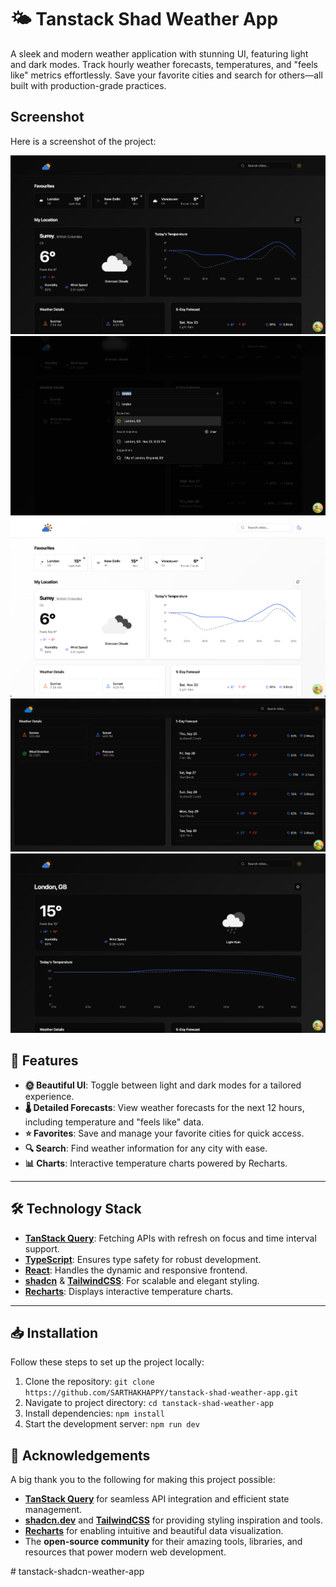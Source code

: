 # 🌤️ Tanstack Shad Weather App

A sleek and modern weather application with stunning UI, featuring light and dark modes. Track hourly weather forecasts, temperatures, and "feels like" metrics effortlessly. Save your favorite cities and search for others—all built with production-grade practices.

## Screenshot

Here is a screenshot of the project:

![Screenshot](assets/screenshot1.png)
![Screenshot](assets/screenshot2.png)
![Screenshot](assets/screenshot3.png)
![Screenshot](assets/screenshot4.png)
![Screenshot](assets/screenshot5.png)

## 🚀 Features

- **🌞 Beautiful UI**: Toggle between light and dark modes for a tailored experience.
- **🌡️ Detailed Forecasts**: View weather forecasts for the next 12 hours, including temperature and "feels like" data.
- **⭐ Favorites**: Save and manage your favorite cities for quick access.
- **🔍 Search**: Find weather information for any city with ease.
- **📊 Charts**: Interactive temperature charts powered by Recharts.

---

## 🛠️ Technology Stack

- **[TanStack Query](https://tanstack.com/query/latest)**: Fetching APIs with refresh on focus and time interval support.
- **[TypeScript](https://www.typescriptlang.org/)**: Ensures type safety for robust development.
- **[React](https://reactjs.org/)**: Handles the dynamic and responsive frontend.
- **[shadcn](https://shadcn.dev/)** & **[TailwindCSS](https://tailwindcss.com/)**: For scalable and elegant styling.
- **[Recharts](https://recharts.org/)**: Displays interactive temperature charts.

---

## 📥 Installation

Follow these steps to set up the project locally:

1. Clone the repository:
   `git clone https://github.com/SARTHAKHAPPY/tanstack-shad-weather-app.git`
2. Navigate to project directory:
   `cd tanstack-shad-weather-app`
3. Install dependencies:
   `npm install`
4. Start the development server:
   `npm run dev`

## 🙏 Acknowledgements

A big thank you to the following for making this project possible:

- **[TanStack Query](https://tanstack.com/query)** for seamless API integration and efficient state management.
- **[shadcn.dev](https://shadcn.dev)** and **[TailwindCSS](https://tailwindcss.com)** for providing styling inspiration and tools.
- **[Recharts](https://recharts.org/)** for enabling intuitive and beautiful data visualization.
- The **open-source community** for their amazing tools, libraries, and resources that power modern web development.


#   t a n s t a c k - s h a d c n - w e a t h e r - a p p 
 
 
